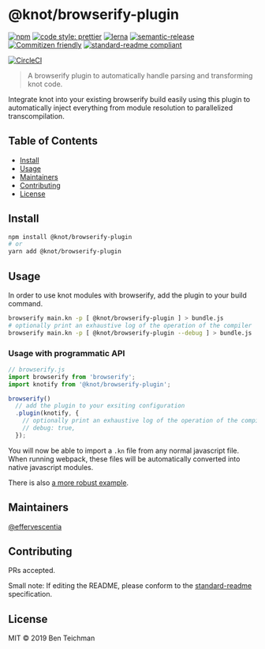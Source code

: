 # @knot/browserify-plugin

[![npm](https://img.shields.io/npm/v/@knot/browserify-plugin?style=flat-square)](http://npm.im/@knot/browserify-plugin)
[![code style: prettier](https://img.shields.io/badge/code_style-prettier-ff69b4.svg?style=flat-square)](https://github.com/prettier/prettier)
[![lerna](https://img.shields.io/badge/maintained%20with-lerna-cc00ff.svg?style=flat-square)](https://lerna.js.org/)
[![semantic-release](https://img.shields.io/badge/%20%20%F0%9F%93%A6%F0%9F%9A%80-semantic--release-e10079.svg?style=flat-square)](https://github.com/semantic-release/semantic-release)
[![Commitizen friendly](https://img.shields.io/badge/commitizen-friendly-brightgreen.svg?style=flat-square)](http://commitizen.github.io/cz-cli/)
[![standard-readme compliant](https://img.shields.io/badge/standard--readme-OK-green.svg?style=flat-square)](https://github.com/RichardLitt/standard-readme)

[![CircleCI](https://img.shields.io/circleci/build/gh/effervescentia/knot?style=flat-square&token=c6d265c2c3ae9fea01043c75299974616b6498b0)](https://circleci.com/gh/effervescentia/knot)

> A browserify plugin to automatically handle parsing and transforming knot code.

Integrate knot into your existing browserify build easily using this plugin to automatically inject everything from
module resolution to parallelized transcompilation.

## Table of Contents

- [Install](#install)
- [Usage](#usage)
- [Maintainers](#maintainers)
- [Contributing](#contributing)
- [License](#license)

## Install

```sh
npm install @knot/browserify-plugin
# or
yarn add @knot/browserify-plugin
```

## Usage

In order to use knot modules with browserify, add the plugin to your build command.

```sh
browserify main.kn -p [ @knot/browserify-plugin ] > bundle.js
# optionally print an exhaustive log of the operation of the compiler
browserify main.kn -p [ @knot/browserify-plugin --debug ] > bundle.js
```

### Usage with programmatic API

```js
// browserify.js
import browserify from 'browserify';
import knotify from '@knot/browserify-plugin';

browserify()
  // add the plugin to your exsiting configuration
  .plugin(knotify, {
    // optionally print an exhaustive log of the operation of the compiler
    // debug: true,
  });
```

You will now be able to import a `.kn` file from any normal javascript file.
When running webpack, these files will be automatically converted into native javascript modules.

There is also [a more robust example](https://github.com/effervescentia/knot/tree/master/examples/browserify-react).

## Maintainers

[@effervescentia](https://github.com/effervescentia)

## Contributing

PRs accepted.

Small note: If editing the README, please conform to the [standard-readme](https://github.com/RichardLitt/standard-readme) specification.

## License

MIT © 2019 Ben Teichman
